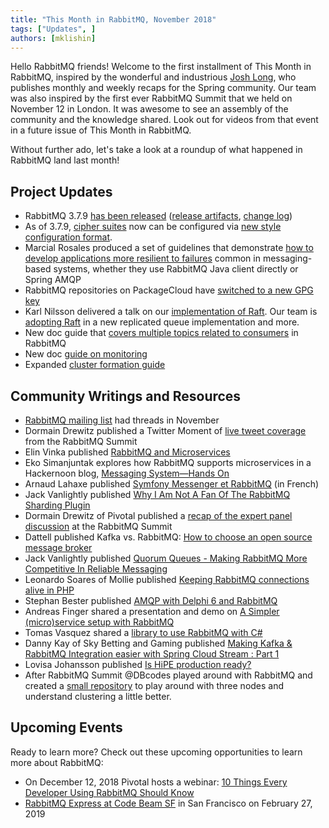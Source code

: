 ```yaml
---
title: "This Month in RabbitMQ, November 2018"
tags: ["Updates", ]
authors: [mklishin]
---
```


Hello RabbitMQ friends! Welcome to the first installment of This Month in RabbitMQ, inspired by the wonderful and industrious [Josh Long](https://twitter.com/starbuxman), who publishes monthly and weekly recaps for the Spring community.
Our team was also inspired by the first ever RabbitMQ Summit that we held on November 12 in London.
It was awesome to see an assembly of the community and the knowledge shared. Look out for videos from that event in a future issue of This Month in RabbitMQ.

Without further ado, let's take a look at a roundup of what happened in RabbitMQ land last month!

<!-- truncate -->

## Project Updates

* RabbitMQ 3.7.9 [has been released](https://groups.google.com/forum/#!topic/rabbitmq-users/87A0wqH-z5s) ([release artifacts](https://github.com/rabbitmq/rabbitmq-server/releases/tag/v3.7.9), [change log](/release-information))
* As of 3.7.9, [cipher suites](/docs/ssl#cipher-suites) now can be configured via [new style configuration format](/blog/2018/02/22/new-configuration-format-in-rabbitmq-3-7).
* Marcial Rosales produced a set of guidelines that demonstrate [how to develop applications more resilient to failures](https://github.com/rabbitmq/workloads/tree/master/resiliency) common in messaging-based systems, whether they use RabbitMQ Java client directly or Spring AMQP
* RabbitMQ repositories on PackageCloud have [switched to a new GPG key](https://groups.google.com/d/msg/rabbitmq-users/8Kyp265m4pE/BBM0bixZBgAJ)
* Karl Nilsson delivered a talk on our [implementation of Raft](https://www.youtube.com/watch?v=7NNjjTrBZtw). Our team is [adopting Raft](https://www.youtube.com/watch?v=w-_1Wwymk58) in a new replicated queue implementation and more.
* New doc guide that [covers multiple topics related to consumers](/docs/consumers) in RabbitMQ
* New doc [guide on monitoring](/docs/monitoring)
* Expanded [cluster formation guide](/docs/cluster-formation)

## Community Writings and Resources

* [RabbitMQ mailing list](https://groups.google.com/forum/#!forum/rabbitmq-users) had threads in November
* Dormain Drewitz published a Twitter Moment of [live tweet coverage](https://twitter.com/i/moments/1062010422944038912) from the RabbitMQ Summit
* Elin Vinka published [RabbitMQ and Microservices](https://www.cloudamqp.com/blog/2018-11-02-rabbitmq-and-microservices.html)
* Eko Simanjuntak explores how RabbitMQ supports microservices in a Hackernoon blog, [Messaging System—Hands On](https://hackernoon.com/messaging-system-hands-on-7dda1afded37)
* Arnaud Lahaxe published [Symfony Messenger et RabbitMQ](https://outweb.eu/symfony-messenger-et-rabbitmq/) (in French)
* Jack Vanlightly published [Why I Am Not A Fan Of The RabbitMQ Sharding Plugin](https://jack-vanlightly.com/blog/2018/11/14/why-i-am-not-a-fan-of-the-rabbitmq-sharding-plugin)
* Dormain Drewitz of Pivotal published a [recap of the expert panel discussion](https://content.pivotal.io/pivotal-blog/rabbitmq-expert-opinions-rabbitmq-summit-panel-recap) at the RabbitMQ Summit
* Dattell published Kafka vs. RabbitMQ: [How to choose an open source message broker](https://dattell.com/data-architecture-blog/kafka-vs-rabbitmq-how-to-choose-an-open-source-message-broker/)
* Jack Vanlightly published [Quorum Queues - Making RabbitMQ More Competitive In Reliable Messaging](https://jack-vanlightly.com/blog/2018/11/20/quorum-queues-making-rabbitmq-more-competitive)
* Leonardo Soares of Mollie published [Keeping RabbitMQ connections alive in PHP](https://blog.mollie.com/keeping-rabbitmq-connections-alive-in-php-b11cb657d5fb)
* Stephan Bester published [AMQP with Delphi 6 and RabbitMQ](https://medium.com/@step.bester/amqp-with-delphi-6-and-rabbitmq-97da02c261d8) 
* Andreas Finger shared a presentation and demo on [A Simpler (micro)service setup with RabbitMQ](https://github.com/mediafinger/rabbitmq_presentation) 
* Tomas Vasquez shared a [library to use RabbitMQ with C#](https://github.com/Tomamais/rabbitmq_csharp)
* Danny Kay of Sky Betting and Gaming published [Making Kafka & RabbitMQ Integration easier with Spring Cloud Stream : Part 1](https://medium.com/@danieljameskay/making-kafka-rabbitmq-integration-easier-with-spring-cloud-stream-part-1-ddbb1c6bf283)
* Lovisa Johansson published [Is HiPE production ready?](https://www.cloudamqp.com/blog/2018-11-26-is-hipe-production-ready.html)
* After RabbitMQ Summit @DBcodes played around with RabbitMQ and created a [small repository](https://bitbucket.org/dbcodes/rabbitmq-cluster) to play around with three nodes and understand clustering a little better.

## Upcoming Events

Ready to learn more? Check out these upcoming opportunities to learn more about RabbitMQ:

* On December 12, 2018 Pivotal hosts a webinar: [10 Things Every Developer Using RabbitMQ Should Know](https://content.pivotal.io/webinars/dec-12-10-things-every-developer-using-rabbitmq-should-know-webinar)
* [RabbitMQ Express at Code Beam SF](https://codesync.global/conferences/code-beam-sf-2019/#Training ) in San Francisco on February 27, 2019
